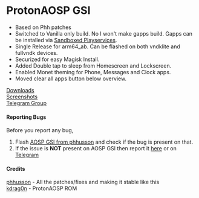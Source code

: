 # ProtonAOSP GSI

- Based on Phh patches
- Switched to Vanilla only build. No I won't make gapps build. Gapps can be installed via [Sandboxed Playservices](https://github.com/haridhayal11/treble_proton_aosp/blob/12/SanboxedGplay.md).
- Single Release for arm64_ab. Can be flashed on both vndklite and fullvndk devices.
- Securized for easy Magisk Install.
- Added Double tap to sleep from Homescreen and Lockscreen.
- Enabled Monet theming for Phone, Messages and Clock apps.
- Moved clear all apps button below overview.

[Downloads](https://github.com/haridhayal11/treble_proton_aosp/releases/) <br>
[Screenshots](https://protonaosp.org/screenshots) <br>
[Telegram Group](https://t.me/+HaJyLljCORQwODM9)

#### 
#### Reporting Bugs
Before you report any bug,
1) Flash [AOSP GSI from phhusson](https://github.com/phhusson/treble_experimentations/releases) and check if the bug is present on that.
2) If the issue is **NOT** present on AOSP GSI then report it [here](https://github.com/haridhayal11/treble_proton_aosp/issues) or on [Telegram](https://t.me/+HaJyLljCORQwODM9)

#### Credits
[phhusson](https://github.com/phhusson) - All the patches/fixes and making it stable like this <br>
[kdrag0n](https://github.com/kdrag0n) - ProtonAOSP ROM
